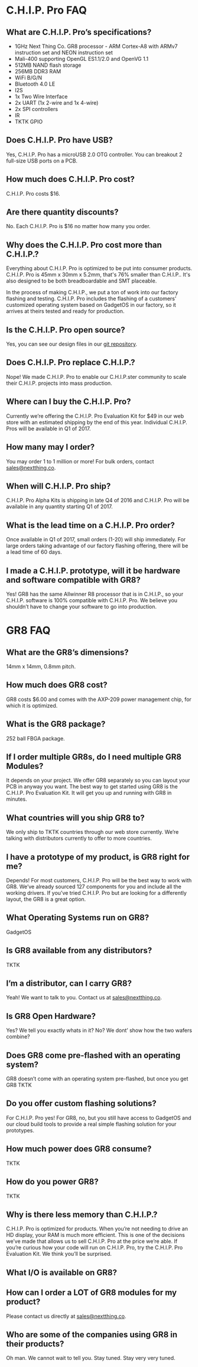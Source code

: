 # C.H.I.P. Pro FAQ

## What are C.H.I.P. Pro’s specifications?
* 1GHz Next Thing Co. GR8 processor - ARM Cortex-A8 with ARMv7 instruction set and NEON instruction set 
* Mali-400 supporting OpenGL ES1.1/2.0 and OpenVG 1.1
* 512MB NAND flash storage
* 256MB DDR3 RAM
* WiFi B/G/N
* Bluetooth 4.0 LE
* I2S
* 1x Two Wire Interface 
* 2x UART (1x 2-wire and 1x 4-wire)
* 2x SPI controllers
* IR
* TKTK GPIO

## Does C.H.I.P. Pro have USB?
Yes, C.H.I.P. Pro has a microUSB 2.0 OTG controller. You can breakout 2 full-size USB ports on a PCB.

## How much does C.H.I.P. Pro cost?
C.H.I.P. Pro costs $16.

## Are there quantity discounts?
No. Each C.H.I.P. Pro is $16 no matter how many you order.

## Why does the C.H.I.P. Pro cost more than C.H.I.P.?
Everything about C.H.I.P. Pro is optimized to be put into consumer products. C.H.I.P. Pro is 45mm x 30mm x 5.2mm, that's 76% smaller than C.H.I.P.. It's also designed to be both breadboardable and SMT placeable.

In the process of making C.H.I.P., we put a ton of work into our factory flashing and testing. C.H.I.P. Pro includes the flashing of a customers’ customized operating system based on GadgetOS in our factory, so it arrives at theirs tested and ready for production.

## Is the C.H.I.P. Pro open source?
Yes, you can see our design files in our [git repository](https://github.com/NextThingCo).

## Does C.H.I.P. Pro replace C.H.I.P.?
Nope! We made C.H.I.P. Pro to enable our C.H.I.P.ster community to scale their C.H.I.P. projects into mass production.

## Where can I buy the C.H.I.P. Pro?
Currently we’re offering the C.H.I.P. Pro Evaluation Kit for $49 in our web store with an estimated shipping by the end of this year. Individual C.H.I.P. Pros will be available in Q1 of 2017.

##  How many may I order?
You may order 1 to 1 million or more! For bulk orders, contact [sales@nextthing.co](sales@nextthing.co).
	
## When will C.H.I.P. Pro ship?
C.H.I.P. Pro Alpha Kits is shipping in late Q4 of 2016 and C.H.I.P. Pro will be available in any quantity starting Q1 of 2017.

##  What is the lead time on a C.H.I.P. Pro order?
Once available in Q1 of 2017, small orders (1-20) will ship immediately. For large orders taking advantage of our factory flashing offering, there will be a lead time of 60 days.

##  I made a C.H.I.P. prototype, will it be hardware and software compatible with GR8?
Yes! GR8 has the same Allwinner R8 processor that is in C.H.I.P., so your C.H.I.P. software is 100% compatible with C.H.I.P. Pro. We believe you shouldn’t have to change your software to go into production.

# GR8 FAQ

## What are the GR8’s dimensions?
14mm x 14mm, 0.8mm pitch.

## How much does GR8 cost?
GR8 costs $6.00 and comes with the AXP-209 power management chip, for which it is optimized.

## What is the GR8 package?
252 ball FBGA package.

## If I order multiple GR8s, do I need multiple GR8 Modules?
It depends on your project. We offer GR8 separately so you can layout your PCB in anyway you want. The best way to get started using GR8 is the C.H.I.P. Pro Evaluation Kit. It will get you up and running with GR8 in minutes.

## What countries will you ship GR8 to?
We only ship to TKTK countries through our web store currently. We’re talking with distributors currently to offer to more countries.

## I have a prototype of my product, is GR8 right for me?
Depends! For most customers, C.H.I.P. Pro will be the best way to work with  GR8. We’ve already sourced 127 components for you and include all the working drivers. If you’ve tried C.H.I.P. Pro but are looking for a differently layout, the GR8 is a great option.

## What Operating Systems run on GR8?
GadgetOS

## Is GR8 available from any distributors?
TKTK

## I’m a distributor, can I carry GR8?
Yeah! We want to talk to you. Contact us at sales@nextthing.co.

## Is GR8 Open Hardware?
Yes? We tell you exactly whats in it? No? We dont’ show how the two wafers combine?

## Does GR8 come pre-flashed with an operating system?
GR8 doesn’t come with an operating system pre-flashed, but once you get GR8 TKTK

## Do you offer custom flashing solutions?
For C.H.I.P. Pro yes! For GR8, no, but you still have access to GadgetOS and our cloud build tools to provide a real simple flashing solution for your prototypes.

## How much power does GR8 consume?
TKTK

## How do you power GR8?
TKTK

## Why is there less memory than C.H.I.P.?
C.H.I.P. Pro is optimized for products. When you’re not needing to drive an HD display, your RAM is much more efficient. This is one of the decisions we’ve made that allows us to sell C.H.I.P. Pro at the price we’re able. If you’re curious how your code will run on C.H.I.P. Pro, try the C.H.I.P. Pro Evaluation Kit. We think you’ll be surprised.

## What I/O is available on GR8?


## How can I order a LOT of GR8 modules for my product?
Please contact us directly at sales@nextthing.co.

## Who are some of the companies using GR8 in their products?
Oh man. We cannot wait to tell you. Stay tuned. Stay very very tuned.


